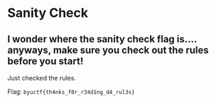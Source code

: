 # Sanity Check

## I wonder where the sanity check flag is.... anyways, make sure you check out the rules before you start!

Just checked the rules.

Flag: `byuctf{th4nks_f0r_r34d1ng_d4_rul3s}`